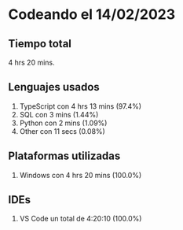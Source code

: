 # Codeando el 14/02/2023

## Tiempo total
4 hrs 20 mins.

## Lenguajes usados
1. TypeScript con 4 hrs 13 mins (97.4%)
1. SQL con 3 mins (1.44%)
1. Python con 2 mins (1.09%)
1. Other con 11 secs (0.08%)

## Plataformas utilizadas
1. Windows con 4 hrs 20 mins (100.0%)

## IDEs
1. VS Code un total de 4:20:10 (100.0%)
